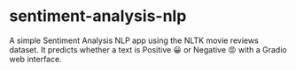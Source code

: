 # sentiment-analysis-nlp
A simple Sentiment Analysis NLP app using the NLTK movie reviews dataset. It predicts whether a text is Positive 😀 or Negative 😡 with a Gradio web interface.
